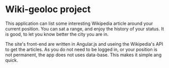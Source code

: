 # Wiki-geoloc project

This application can list some interesting Wikipedia article around your current position. You can sat a range, and enjoy the history of your status. It is good, to let you know better the city you are in.

The site's front-end are written in Angular.js and useing the Wikipedia's API to get the articles. As you do not need to be logged in, or your position is not permanent, the app does not uses data-base. This makes it simple ang quick.
